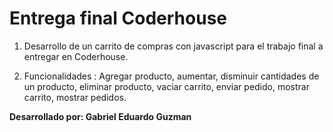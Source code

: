 # Entrega final Coderhouse

1. Desarrollo de un carrito de compras con javascript para el trabajo final a entregar en Coderhouse.

2. Funcionalidades : Agregar producto, aumentar, disminuir cantidades de un producto, eliminar producto, vaciar carrito, enviar pedido, mostrar carrito, mostrar pedidos. 

**Desarrollado por: Gabriel Eduardo Guzman**
